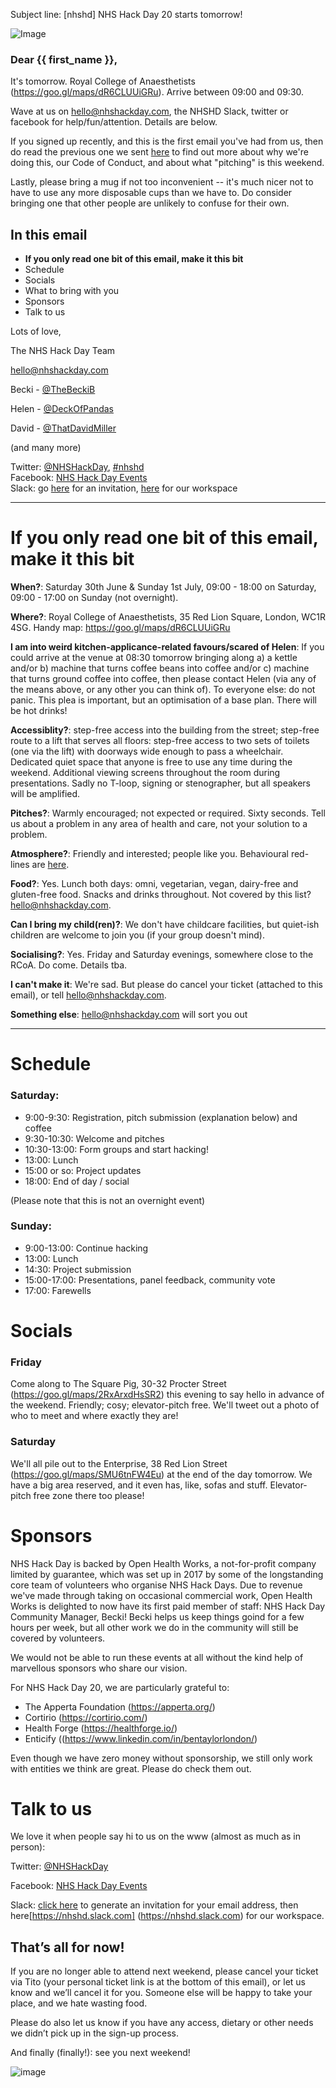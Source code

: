 
Subject line: [nhshd] NHS Hack Day 20 starts tomorrow!




![Image](http://nhshackday.com/assets/images/nhshd/logo-long-website-grey-transp.png)

### Dear {{ first_name }},

It's tomorrow. Royal College of Anaesthetists (https://goo.gl/maps/dR6CLUUiGRu). Arrive between 09:00 and 09:30.

Wave at us on hello@nhshackday.com, the NHSHD Slack, twitter or facebook for help/fun/attention. Details are below.

If you signed up recently, and this is the first email you've had from us, then do read the previous one we sent [here](https://github.com/DeckOfPandas/sandbox/blob/master/nhshd20-email-2-draft.md) to find out more about why we're doing this, our Code of Conduct, and about what "pitching" is this weekend.

Lastly, please bring a mug if not too inconvenient -- it's much nicer not to have to use any more disposable cups than we have to. Do consider bringing one that other people are unlikely to confuse for their own.

## In this email
* **If you only read one bit of this email, make it this bit**
* Schedule
* Socials
* What to bring with you
* Sponsors
* Talk to us

Lots of love, 

The NHS Hack Day Team

hello@nhshackday.com

Becki - [@TheBeckiB](https://twitter.com/thebeckib)

Helen - [@DeckOfPandas](https://twitter.com/deckofpandas)

David - [@ThatDavidMiller](https://twitter.com/thatdavidmiller)

(and many more)

Twitter: [@NHSHackDay](https://twitter.com/nhshackday), [#nhshd](https://twitter.com/hashtag/nhshd)  
Facebook: [NHS Hack Day Events](https://facebook.com/nhshackdayevents)    
Slack: go [here](https://nhshackday.herokuapp.com/) for an invitation, [here](https://nhshd.slack.com) for our workspace

------

# If you only read one bit of this email, make it this bit

**When?**: Saturday 30th June & Sunday 1st July, 09:00 - 18:00 on Saturday, 09:00 - 17:00 on Sunday (not overnight).

**Where?**: Royal College of Anaesthetists, 35 Red Lion Square, London, WC1R 4SG. Handy map: https://goo.gl/maps/dR6CLUUiGRu

**I am into weird kitchen-applicance-related favours/scared of Helen**: If you could arrive at the venue at 08:30 tomorrow bringing along a) a kettle and/or b) machine that turns coffee beans into coffee and/or c) machine that turns ground coffee into coffee, then please contact Helen (via any of the means above, or any other you can think of). To everyone else: do not panic. This plea is important, but an optimisation of a base plan. There will be hot drinks!

**Accessiblity?**: step-free access into the building from the street; step-free route to a lift that serves all floors: step-free access to two sets of toilets (one via the lift) with doorways wide enough to pass a wheelchair. Dedicated quiet space that anyone is free to use any time during the weekend. Additional viewing screens throughout the room during presentations. Sadly no T-loop, signing or stenographer, but all speakers will be amplified.

**Pitches?**: Warmly encouraged; not expected or required. Sixty seconds. Tell us about a problem in any area of health and care, not your solution to a problem.

**Atmosphere?**: Friendly and interested; people like you. Behavioural red-lines are [here](http://nhshackday.com/).

**Food?**: Yes. Lunch both days: omni, vegetarian, vegan, dairy-free and gluten-free food. Snacks and drinks throughout. Not covered by this list? hello@nhshackday.com.

**Can I bring my child(ren)?**: We don't have childcare facilities, but quiet-ish children are welcome to join you (if your group doesn't mind).

**Socialising?**: Yes. Friday and Saturday evenings, somewhere close to the RCoA. Do come. Details tba.

**I can't make it**: We're sad. But please do cancel your ticket (attached to this email), or tell hello@nhshackday.com.

**Something else**: hello@nhshackday.com will sort you out

------

# Schedule

### Saturday:

- 9:00-9:30: Registration, pitch submission (explanation below) and coffee
- 9:30-10:30: Welcome and pitches
- 10:30-13:00: Form groups and start hacking!
- 13:00: Lunch
- 15:00 or so: Project updates
- 18:00: End of day / social

(Please note that this is not an overnight event)

### Sunday:

- 9:00-13:00: Continue hacking
- 13:00: Lunch
- 14:30: Project submission
- 15:00-17:00: Presentations, panel feedback, community vote
- 17:00: Farewells


# Socials

### Friday

Come along to The Square Pig, 30-32 Procter Street (https://goo.gl/maps/2RxArxdHsSR2) this evening to say hello in advance of the weekend. Friendly; cosy; elevator-pitch free. We'll tweet out a photo of who to meet and where exactly they are!

### Saturday

We'll all pile out to the Enterprise, 38 Red Lion Street (https://goo.gl/maps/SMU6tnFW4Eu) at the end of the day tomorrow. We have a big area reserved, and it even has, like, sofas and stuff. Elevator-pitch free zone there too please!


# Sponsors

NHS Hack Day is backed by Open Health Works, a not-for-profit company limited by guarantee, which was set up in 2017 by some of the longstanding core team of volunteers who organise NHS Hack Days. Due to revenue we've made through taking on occasional commercial work, Open Health Works is delighted to now have its first paid member of staff: NHS Hack Day Community Manager, Becki! Becki helps us keep things goind for a few hours per week, but all other work we do in the community will still be covered by volunteers. 

We would not be able to run these events at all without the kind help of marvellous sponsors who share our vision.

For NHS Hack Day 20, we are particularly grateful to:  
* The Apperta Foundation (https://apperta.org/)
* Cortirio (https://cortirio.com/)
* Health Forge (https://healthforge.io/)
* Enticify ((https://www.linkedin.com/in/bentaylorlondon/)

Even though we have zero money without sponsorship, we still only work with entities we think are great. Please do check them out.



# Talk to us

We love it when people say hi to us on the www (almost as much as in person):

Twitter: [@NHSHackDay](http://twitter.com/nhshackday)

Facebook: [NHS Hack Day Events](http://facebook.com/nhshackdayevents)

Slack: [click here](https://nhshackday.herokuapp.com/) to generate an invitation for your email address, then here[https://nhshd.slack.com] (https://nhshd.slack.com) for our workspace.



## That’s all for now!

If you are no longer able to attend next weekend, please cancel your ticket via Tito (your personal ticket link is at the bottom of this email), or let us know and we’ll cancel it for you. Someone else will be happy to take your place, and we hate wasting food.

Please do also let us know if you have any access, dietary or other needs we didn’t pick up in the sign-up process.

And finally (finally!): see you next weekend!


![image](http://nhshackday.com/assets/images/nhshd/with-love.png)
